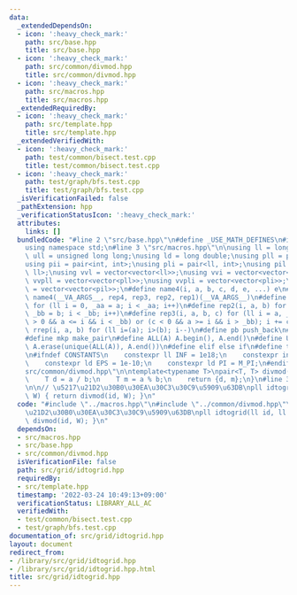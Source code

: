 ```yaml
---
data:
  _extendedDependsOn:
  - icon: ':heavy_check_mark:'
    path: src/base.hpp
    title: src/base.hpp
  - icon: ':heavy_check_mark:'
    path: src/common/divmod.hpp
    title: src/common/divmod.hpp
  - icon: ':heavy_check_mark:'
    path: src/macros.hpp
    title: src/macros.hpp
  _extendedRequiredBy:
  - icon: ':heavy_check_mark:'
    path: src/template.hpp
    title: src/template.hpp
  _extendedVerifiedWith:
  - icon: ':heavy_check_mark:'
    path: test/common/bisect.test.cpp
    title: test/common/bisect.test.cpp
  - icon: ':heavy_check_mark:'
    path: test/graph/bfs.test.cpp
    title: test/graph/bfs.test.cpp
  _isVerificationFailed: false
  _pathExtension: hpp
  _verificationStatusIcon: ':heavy_check_mark:'
  attributes:
    links: []
  bundledCode: "#line 2 \"src/base.hpp\"\n#define _USE_MATH_DEFINES\n#include <bits/stdc++.h>\n\
    using namespace std;\n#line 3 \"src/macros.hpp\"\n\nusing ll = long long;\nusing\
    \ ull = unsigned long long;\nusing ld = long double;\nusing pll = pair<ll, ll>;\n\
    using pii = pair<int, int>;\nusing pli = pair<ll, int>;\nusing pil = pair<int,\
    \ ll>;\nusing vvl = vector<vector<ll>>;\nusing vvi = vector<vector<int>>;\nusing\
    \ vvpll = vector<vector<pll>>;\nusing vvpli = vector<vector<pli>>;\nusing vvpil\
    \ = vector<vector<pil>>;\n#define name4(i, a, b, c, d, e, ...) e\n#define rep(...)\
    \ name4(__VA_ARGS__, rep4, rep3, rep2, rep1)(__VA_ARGS__)\n#define rep1(i, a)\
    \ for (ll i = 0, _aa = a; i < _aa; i++)\n#define rep2(i, a, b) for (ll i = a,\
    \ _bb = b; i < _bb; i++)\n#define rep3(i, a, b, c) for (ll i = a, _bb = b; (c\
    \ > 0 && a <= i && i < _bb) or (c < 0 && a >= i && i > _bb); i += c)\n#define\
    \ rrep(i, a, b) for (ll i=(a); i>(b); i--)\n#define pb push_back\n#define eb emplace_back\n\
    #define mkp make_pair\n#define ALL(A) A.begin(), A.end()\n#define UNIQUE(A) sort(ALL(A)),\
    \ A.erase(unique(ALL(A)), A.end())\n#define elif else if\n#define tostr to_string\n\
    \n#ifndef CONSTANTS\n    constexpr ll INF = 1e18;\n    constexpr int MOD = 1000000007;\n\
    \    constexpr ld EPS = 1e-10;\n    constexpr ld PI = M_PI;\n#endif\n#line 3 \"\
    src/common/divmod.hpp\"\n\ntemplate<typename T>\npair<T, T> divmod(T a, T b) {\n\
    \    T d = a / b;\n    T m = a % b;\n    return {d, m};\n}\n#line 3 \"src/grid/idtogrid.hpp\"\
    \n\n// \u5217\u21D2\u30B0\u30EA\u30C3\u30C9\u5909\u63DB\npll idtogrid(ll id, ll\
    \ W) { return divmod(id, W); }\n"
  code: "#include \"../macros.hpp\"\n#include \"../common/divmod.hpp\"\n\n// \u5217\
    \u21D2\u30B0\u30EA\u30C3\u30C9\u5909\u63DB\npll idtogrid(ll id, ll W) { return\
    \ divmod(id, W); }\n"
  dependsOn:
  - src/macros.hpp
  - src/base.hpp
  - src/common/divmod.hpp
  isVerificationFile: false
  path: src/grid/idtogrid.hpp
  requiredBy:
  - src/template.hpp
  timestamp: '2022-03-24 10:49:13+09:00'
  verificationStatus: LIBRARY_ALL_AC
  verifiedWith:
  - test/common/bisect.test.cpp
  - test/graph/bfs.test.cpp
documentation_of: src/grid/idtogrid.hpp
layout: document
redirect_from:
- /library/src/grid/idtogrid.hpp
- /library/src/grid/idtogrid.hpp.html
title: src/grid/idtogrid.hpp
---
```

